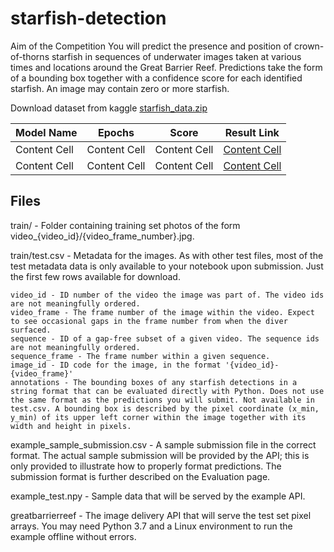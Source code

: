 # starfish-detection
Aim of the Competition 
You will predict the presence and position of crown-of-thorns starfish in sequences of underwater images taken at various times and locations around the Great Barrier Reef. Predictions take the form of a bounding box together with a confidence score for each identified starfish. An image may contain zero or more starfish.

Download dataset from kaggle
[starfish_data.zip](https://www.kaggle.com/c/tensorflow-great-barrier-reef/data)

| Model Name  | Epochs | Score  | Result Link  | 
| ------------- | ------------- | ------------- | ------------- | 
| Content Cell  | Content Cell  | Content Cell  | [Content Cell]()  |
| Content Cell  | Content Cell  | Content Cell  | [Content Cell]()  |

## Files

train/ - Folder containing training set photos of the form video_{video_id}/{video_frame_number}.jpg.

train/test.csv - Metadata for the images. As with other test files, most of the test metadata data is only available to your notebook upon submission. Just the first few rows available for download.

    video_id - ID number of the video the image was part of. The video ids are not meaningfully ordered.
    video_frame - The frame number of the image within the video. Expect to see occasional gaps in the frame number from when the diver surfaced.
    sequence - ID of a gap-free subset of a given video. The sequence ids are not meaningfully ordered.
    sequence_frame - The frame number within a given sequence.
    image_id - ID code for the image, in the format '{video_id}-{video_frame}'
    annotations - The bounding boxes of any starfish detections in a string format that can be evaluated directly with Python. Does not use the same format as the predictions you will submit. Not available in test.csv. A bounding box is described by the pixel coordinate (x_min, y_min) of its upper left corner within the image together with its width and height in pixels.

example_sample_submission.csv - A sample submission file in the correct format. The actual sample submission will be provided by the API; this is only provided to illustrate how to properly format predictions. The submission format is further described on the Evaluation page.

example_test.npy - Sample data that will be served by the example API.

greatbarrierreef - The image delivery API that will serve the test set pixel arrays. You may need Python 3.7 and a Linux environment to run the example offline without errors.
